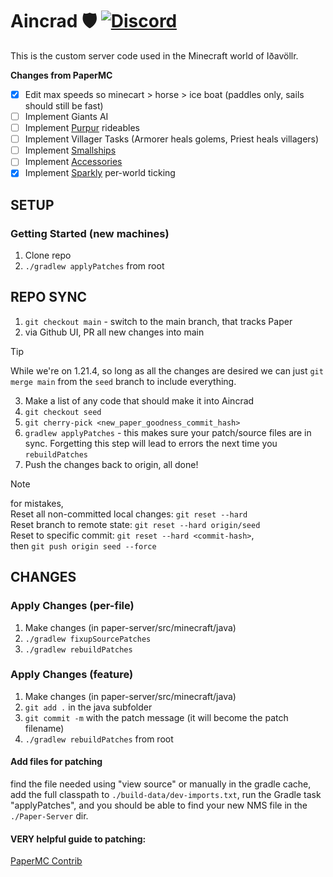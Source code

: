 # Aincrad 🛡️ [![Discord](https://img.shields.io/discord/1211431882957267024.svg?label=&logo=discord&logoColor=ffffff&color=7389D8&labelColor=6A7EC2)](https://discord.gg/RnKzBfWh7j)
This is the custom server code used in the Minecraft world of Iðavöllr.

**Changes from PaperMC**
- [X] Edit max speeds so minecart > horse > ice boat (paddles only, sails should still be fast)
- [ ] Implement Giants AI
- [ ] Implement [Purpur](https://github.com/PurpurMC/Purpur) rideables
- [ ] Implement Villager Tasks (Armorer heals golems, Priest heals villagers)
- [ ] Implement [Smallships](https://github.com/talhanation/smallships/tree/main)
- [ ] Implement [Accessories](https://github.com/wisp-forest/accessories/)
- [X] Implement [Sparkly](https://github.com/SparklyPower/SparklyPaper) per-world ticking

## SETUP
### Getting Started (new machines)
1. Clone repo
2. `./gradlew applyPatches` from root

## REPO SYNC
1. `git checkout main` - switch to the main branch, that tracks Paper
2. via Github UI, PR all new changes into main
> [!TIP]  
> While we're on 1.21.4, so long as all the changes are desired we can just `git merge main` from the `seed` branch to include everything.
3. Make a list of any code that should make it into Aincrad
4. `git checkout seed`
5. `git cherry-pick <new_paper_goodness_commit_hash>`
6. `gradlew applyPatches` - this makes sure your patch/source files are in sync. Forgetting this step will lead to errors the next time you `rebuildPatches`
7. Push the changes back to origin, all done!

> [!NOTE]
> for mistakes,  
> Reset all non-committed local changes: `git reset --hard`  
> Reset branch to remote state: `git reset --hard origin/seed`  
> Reset to specific commit: `git reset --hard <commit-hash>`,  
>   then `git push origin seed --force`

## CHANGES
### Apply Changes (per-file)
1. Make changes (in paper-server/src/minecraft/java)
2. `./gradlew fixupSourcePatches`
3. `./gradlew rebuildPatches`

### Apply Changes (feature)
1. Make changes (in paper-server/src/minecraft/java)
2. `git add .` in the java subfolder
3. `git commit -m` with the patch message (it will become the patch filename)
4. `./gradlew rebuildPatches` from root

#### Add files for patching
find the file needed using "view source" or manually in the gradle cache, add the full classpath to `./build-data/dev-imports.txt`, run the Gradle task "applyPatches", and you should be able to find your new NMS file in the `./Paper-Server` dir.

#### VERY helpful guide to patching:
[PaperMC Contrib](https://github.com/PaperMC/Paper/blob/master/CONTRIBUTING.md)
